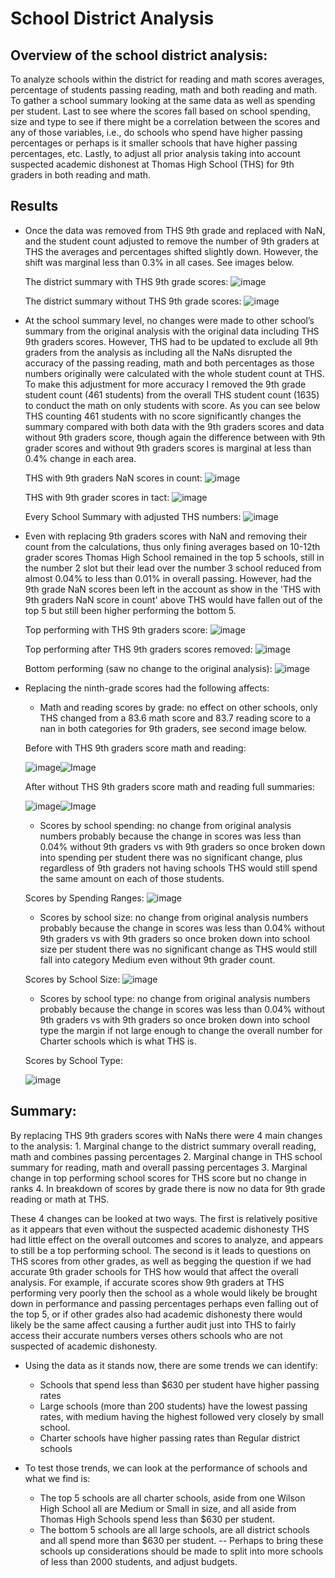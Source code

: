 # School District Analysis

## Overview of the school district analysis: 
To analyze schools within the district for reading and math scores averages, percentage of students passing reading, math and both reading and math. To gather a school summary looking at the same data as well as spending per student. Last to see where the scores fall based on school spending, size and type to see if there might be a correlation between the scores and any of those variables, i.e., do schools who spend have higher passing percentages or perhaps is it smaller schools that have higher passing percentages, etc. Lastly, to adjust all prior analysis taking into account suspected academic dishonest at Thomas High School (THS) for 9th graders in both reading and math.

## Results
- Once the data was removed from THS 9th grade and replaced with NaN, and the student count adjusted to remove the number of 9th graders at THS the averages and percentages shifted slightly down. However, the shift was marginal less than 0.3% in all cases. See images below.

     The district summary with THS 9th grade scores:
        ![image](https://github.com/trosie3/School_District_Analysis/blob/main/Resources/DistSummarywithTHS9th.png)
    
     The district summary without THS 9th grade scores:
        ![image](https://github.com/trosie3/School_District_Analysis/blob/main/Resources/DistSummarywoTHS9th.png)
    
- At the school summary level, no changes were made to other school’s summary from the original analysis with the original data including THS 9th graders scores. However, THS had to be updated to exclude all 9th graders from the analysis as including all the NaNs disrupted the accuracy of the passing reading, math and both percentages as those numbers originally were calculated with the whole student count at THS. To make this adjustment for more accuracy I removed the 9th grade student count (461 students) from the overall THS student count (1635) to conduct the math on only students with score. As you can see below THS counting 461 students with no score significantly changes the summary compared with both data with the 9th graders scores and data without 9th graders score, though again the difference between with 9th grader scores and without 9th graders scores is marginal at less than 0.4% change in each area.

     THS with 9th graders NaN scores in count:
        ![image](https://github.com/trosie3/School_District_Analysis/blob/main/Resources/THSwith9thnans.png)
    
     THS with 9th grader scores in tact:
        ![image](https://github.com/trosie3/School_District_Analysis/blob/main/Resources/THSwith9thintact.png)
   
     Every School Summary with adjusted THS numbers:
        ![image](https://github.com/trosie3/School_District_Analysis/blob/main/Resources/THS10thru12onlydata.png)

- Even with replacing 9th graders scores with NaN and removing their count from the calculations, thus only fining averages based on 10-12th grader scores Thomas High School remained in the top 5 schools, still in the number 2 slot but their lead over the number 3 school reduced from almost 0.04% to less than 0.01% in overall passing. However, had the 9th grade NaN scores been left in the account as show in the 'THS with 9th graders NaN score in count' above THS would have fallen out of the top 5 but still been higher performing the bottom 5.

    Top performing with THS 9th graders score:
        ![image](https://github.com/trosie3/School_District_Analysis/blob/main/Resources/top5alldataused.png)
    
    Top performing after THS 9th graders scores removed:
        ![image](https://github.com/trosie3/School_District_Analysis/blob/main/Resources/top5cleandataused.png)
    
    Bottom performing (saw no change to the original analysis):
        ![image](https://github.com/trosie3/School_District_Analysis/blob/main/Resources/bottom5alldataused.png)

- Replacing the ninth-grade scores had the following affects:
    - Math and reading scores by grade: no effect on other schools, only THS changed from a 83.6 math score and 83.7 reading score to a nan in both categories for 9th graders, see second image below.

    Before with THS 9th graders score math and reading: 
    
     ![image](https://github.com/trosie3/School_District_Analysis/blob/main/Resources/THSmathscoresbygradewith9th.png)![Image](https://github.com/trosie3/School_District_Analysis/blob/main/Resources/THSreadingscoresbygradewith9th.png)
    
    After without THS 9th graders score math and reading full summaries:
    
     ![image](https://github.com/trosie3/School_District_Analysis/blob/main/Resources/scoresbygradesummarymath.png)![Image](https://github.com/trosie3/School_District_Analysis/blob/main/Resources/scoresbygradesummaryreading.png)
 
   - Scores by school spending: no change from original analysis numbers probably because the change in scores was less than 0.04% without 9th graders vs with 9th graders so once broken down into spending per student there was no significant change, plus regardless of 9th graders not having schools THS would still spend the same amount on each of those students. 

    Scores by Spending Ranges:
        ![image](https://github.com/trosie3/School_District_Analysis/blob/main/Resources/spendingrangesperstudentwo9th.png)
 
   - Scores by school size: no change from original analysis numbers probably because the change in scores was less than 0.04% without 9th graders vs with 9th graders so once broken down into school size per student there was no significant change as THS would still fall into category Medium even without 9th grader count. 

    Scores by School Size:
        ![image](https://github.com/trosie3/School_District_Analysis/blob/main/Resources/scoresbysizewo9th.png)
 
   - Scores by school type: no change from original analysis numbers probably because the change in scores was less than 0.04% without 9th graders vs with 9th graders so once broken down into school type the margin if not large enough to change the overall number for Charter schools which is what THS is.

    Scores by School Type:
        
     ![image](https://github.com/trosie3/School_District_Analysis/blob/main/Resources/scoresbyschooltypewo9th.png)

## Summary: 
By replacing THS 9th graders scores with NaNs there were 4 main changes to the analysis:
    1. Marginal change to the district summary overall reading, math and combines passing percentages
    2. Marginal change in THS school summary for reading, math and overall passing percentages
    3. Marginal change in top performing school scores for THS score but no change in ranks
    4. In breakdown of scores by grade there is now no data for 9th grade reading or math at THS.

These 4 changes can be looked at two ways. The first is relatively positive as it appears that even without the suspected academic dishonesty THS had little effect on the overall outcomes and scores to analyze, and appears to still be a top performing school. The second is it leads to questions on THS scores from other grades, as well as begging the question if we had accurate 9th grader schools for THS how would that affect the overall analysis. For example, if accurate scores show 9th graders at THS performing very poorly then the school as a whole would likely be brought down in performance and passing percentages perhaps even falling out of the top 5, or if other grades also had academic dishonesty there would likely be the same affect causing a further audit just into THS to fairly access their accurate numbers verses others schools who are not suspected of academic dishonesty. 

- Using the data as it stands now, there are some trends we can identify:
    - Schools that spend less than $630 per student have higher passing rates
    - Large schools (more than 200 students) have the lowest passing rates, with medium having the highest followed very closely by small school.
    - Charter schools have higher passing rates than Regular district schools

- To test those trends, we can look at the performance of schools and what we find is:
    - The top 5 schools are all charter schools, aside from one Wilson High School all are Medium or Small in size, and all aside from Thomas High Schools spend less than $630 per student.
    - The bottom 5 schools are all large schools, are all district schools and all spend more than $630 per student.
        -- Perhaps to bring these schools up considerations should be made to split into more schools of less than 2000 students, and adjust budgets.
